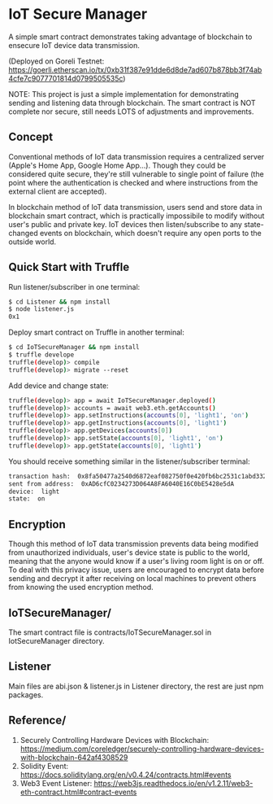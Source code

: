 # IoT Secure Manager

A simple smart contract demonstrates taking advantage of blockchain to ensecure IoT device data transmission.  
  
(Deployed on Goreli Testnet: https://goerli.etherscan.io/tx/0xb31f387e91dde6d8de7ad607b878bb3f74ab4cfe7c9077701814d0799505535c)  
  
NOTE: This project is just a simple implementation for demonstrating sending and listening data through blockchain. The smart contract is NOT complete nor secure, still needs LOTS of adjustments and improvements.
## Concept

Conventional methods of IoT data transmission requires a centralized server (Apple's Home App, Google Home App...). Though they could be considered quite secure, they're still vulnerable to single point of failure (the point where the authentication is checked and where instructions from the external client are accepted). 
  
In blockchain method of IoT data transmission, users send and store data in blockchain smart contract, which is practically impossibile to modify without user's public and private key. IoT devices then listen/subscribe to any state-changed events on blockchain, which doesn't require any open ports to the outside world.

## Quick Start with Truffle

Run listener/subscriber in one terminal:
~~~bash
$ cd Listener && npm install
$ node listener.js
0x1
~~~

Deploy smart contract on Truffle in another terminal:
~~~bash
$ cd IoTSecureManager && npm install
$ truffle develope
truffle(develop)> compile
truffle(develop)> migrate --reset
~~~

Add device and change state:
~~~bash
truffle(develop)> app = await IoTSecureManager.deployed()
truffle(develop)> accounts = await web3.eth.getAccounts()
truffle(develop)> app.setInstructions(accounts[0], 'light1', 'on')
truffle(develop)> app.getInstructions(accounts[0], 'light1')
truffle(develop)> app.getDevices(accounts[0])
truffle(develop)> app.setState(accounts[0], 'light1', 'on')
truffle(develop)> app.getState(accounts[0], 'light1')
~~~

You should receive something similar in the listener/subscriber terminal:
~~~bash
transaction hash:  0x8fa50477a2540d6872eaf082750f0e420fb6bc2531c1abd332c7884c8d1cbeb7
sent from address:  0xAD6cfC0234273D064A8FA6040E16C0bE5428e5dA
device:  light
state:  on
~~~


## Encryption
Though this method of IoT data transmission prevents data being modified from unauthorized individuals, user's device state is public to the world, meaning that the anyone would know if a user's living room light is on or off. To deal with this privacy issue, users are encouraged to encrypt data before sending and decrypt it after receiving on local machines to prevent others from knowing the used encryption method.

## IoTSecureManager/ 
The smart contract file is contracts/IoTSecureManager.sol in IotSecureManager directory.

## Listener
Main files are abi.json & listener.js in Listener directory, the rest are just npm packages.

## Reference/
1. Securely Controlling Hardware Devices with Blockchain: https://medium.com/coreledger/securely-controlling-hardware-devices-with-blockchain-642af4308529
2. Solidity Event: https://docs.soliditylang.org/en/v0.4.24/contracts.html#events
3. Web3 Event Listener: https://web3js.readthedocs.io/en/v1.2.11/web3-eth-contract.html#contract-events
